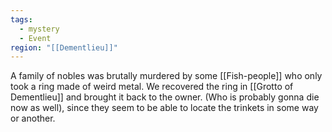 ```yaml
---
tags:
  - mystery
  - Event
region: "[[Dementlieu]]"
---
```

A family of nobles was brutally murdered by some [[Fish-people]] who only took a ring made of weird metal.
We recovered the ring in [[Grotto of Dementlieu]] and brought it back to the owner. (Who is probably gonna die now as well), since they seem to be able to locate the trinkets in some way or another.